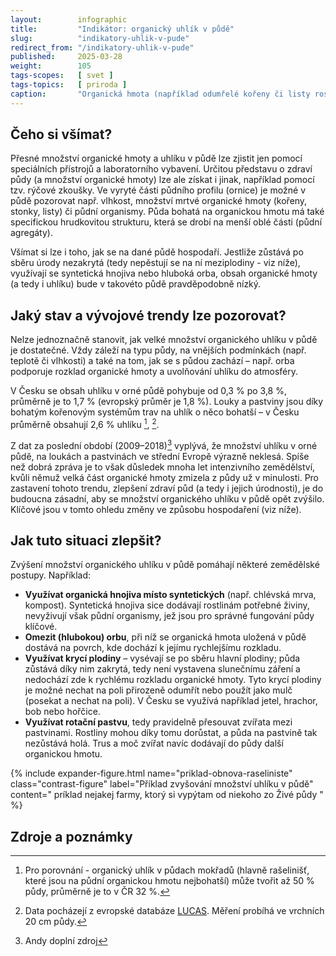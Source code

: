 ```yaml
---
layout:        infographic
title:         "Indikátor: organický uhlík v půdě"
slug:          "indikatory-uhlik-v-pude"
redirect_from: "/indikatory-uhlik-v-pude"
published:     2025-03-28
weight:        105
tags-scopes:   [ svet ]
tags-topics:   [ priroda ]
caption:       "Organická hmota (například odumřelé kořeny či listy rostlin) je neodmyslitelnou součástí zdravého půdního systému. Uhlík, jako základní stavební prvek organické hmoty, slouží jako indikátor její přítomnosti a množství."
---
```


## Čeho si všímat?


Přesné množství organické hmoty a uhlíku v půdě lze zjistit jen pomocí speciálních přístrojů a laboratorního vybavení. Určitou představu o zdraví půdy (a množství organické hmoty) lze ale získat i jinak, například pomocí tzv. rýčové zkoušky. Ve vyryté části půdního profilu (ornice) je možné v půdě pozorovat např. vlhkost, množství mrtvé organické hmoty (kořeny, stonky, listy) či půdní organismy. Půda bohatá na organickou hmotu má také specifickou hrudkovitou strukturu, která se drobí na menší oblé části (půdní agregáty). 

Všímat si lze i toho, jak se na dané půdě hospodaří. Jestliže zůstává po sběru úrody nezakrytá (tedy nepěstují se na ní meziplodiny - viz níže), využívají se syntetická hnojiva nebo hluboká orba, obsah organické hmoty (a tedy i uhlíku) bude v takovéto půdě pravděpodobně nízký.


## Jaký stav a vývojové trendy lze pozorovat?

Nelze jednoznačně stanovit, jak velké množství organického uhlíku v půdě je dostatečné. Vždy záleží na typu půdy, na vnějších podmínkách (např. teplotě či vlhkosti) a také na tom, jak se s půdou zachází – např. orba podporuje rozklad organické hmoty a uvolňování uhlíku do atmosféry. 

V Česku se obsah uhlíku v orné půdě pohybuje od 0,3 % po 3,8 %, průměrně je to 1,7 % (evropský průměr je 1,8 %). Louky a pastviny jsou díky bohatým kořenovým systémům trav na uhlík o něco bohatší – v Česku průměrně obsahují 2,6 % uhlíku [^raseliniste], [^lucas]. 

Z dat za poslední období (2009–2018)[^data-9-18] vyplývá, že množství uhlíku v orné půdě, na loukách a pastvinách ve střední Evropě výrazně neklesá. Spíše než dobrá zpráva je to však důsledek mnoha let intenzivního zemědělství, kvůli němuž velká část organické hmoty zmizela z půdy už v minulosti. Pro zastavení tohoto trendu, zlepšení zdraví půd (a tedy i jejich úrodnosti), je do budoucna zásadní, aby se množství organického uhlíku v půdě opět zvýšilo. Klíčové jsou v tomto ohledu změny ve způsobu hospodaření (viz níže). 

## Jak tuto situaci zlepšit?

Zvýšení množství organického uhlíku v půdě pomáhají některé zemědělské postupy. Například:

- **Využívat organická hnojiva místo syntetických** (např. chlévská mrva, kompost). Syntetická hnojiva sice dodávají rostlinám potřebné živiny, nevyživují však půdní organismy, jež jsou pro správné fungování půdy klíčové.
- **Omezit (hlubokou) orbu**, při níž se organická hmota uložená v půdě dostává na povrch, kde dochází k jejímu rychlejšímu rozkladu.
- **Využívat krycí plodiny** – vysévají se po sběru hlavní plodiny; půda zůstává díky nim zakrytá, tedy není vystavena slunečnímu záření a nedochází zde k rychlému rozkladu organické hmoty. Tyto krycí plodiny je možné nechat na poli přirozeně odumřít nebo použít jako mulč (posekat a nechat na poli). V Česku se využívá například jetel, hrachor, bob nebo hořčice.
- **Využívat rotační pastvu**, tedy pravidelně přesouvat zvířata mezi pastvinami. Rostliny mohou díky tomu dorůstat, a půda na pastvině tak nezůstává holá. Trus a moč zvířat navíc dodávají do půdy další organickou hmotu.

{% include expander-figure.html
    name="priklad-obnova-raseliniste"
    class="contrast-figure"
    label="Příklad zvyšování množství uhlíku v půdě"
    content="
príklad nejakej farmy, ktorý si vypýtam od niekoho zo Živé půdy
"
%}

## Zdroje a poznámky

[^lucas]: Data pocházejí z evropské databáze [LUCAS](https://esdac.jrc.ec.europa.eu/content/lucas-2018-topsoil-data). Měření probíhá ve vrchních 20 cm půdy. 
[^raseliniste]: Pro porovnání - organický uhlík v půdach mokřadů (hlavně rašelinišť, které jsou na půdní organickou hmotu nejbohatší) může tvořit až 50 % půdy, průměrně je to v ČR 32 %. 
[^data-9-18]: Andy doplní zdroj